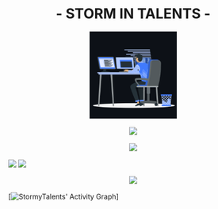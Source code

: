<h1 align="center">- STORM IN TALENTS -</h1>

<p align="center"><img src="animation.gif" width="35%"></p>
<p align="center">
<img src="https://readme-typing-svg.herokuapp.com?font=Architects+Daughter&center=true&vCenter=true&duration=3000&color=%2338C2FF&size=40&height=200&width=800&lines=Born+With+the+talent+of+programming;Great+sense+with+team+spirit;Those+are+all+you+will+be+tasted">
</p>

<p  align="center">
<img src="https://user-images.githubusercontent.com/73097560/115834477-dbab4500-a447-11eb-908a-139a6edaec5c.gif">             
</p>

<p align="left">
  <img width="49.5%" src="https://github-readme-stats.vercel.app/api?username=StormyTalents&show_icons=true&theme=blueberry&hide_border=true" />
  <img width="49.5%" src="https://github-readme-streak-stats.herokuapp.com/?user=StormyTalents&theme=blueberry&hide_border=true" />
</p>

<p  align="center">
<img src="https://user-images.githubusercontent.com/73097560/115834477-dbab4500-a447-11eb-908a-139a6edaec5c.gif">             
</p>

[![StormyTalents' Activity Graph](https://activity-graph.herokuapp.com/graph?username=StormyTalents&custom_title=StormyTalent's%20Contribution%20Graph&theme=react-dark&bg_color=1a2d3d&hide_border=true&line=6dbef7&point=add7ff&color=27e8a7)]
